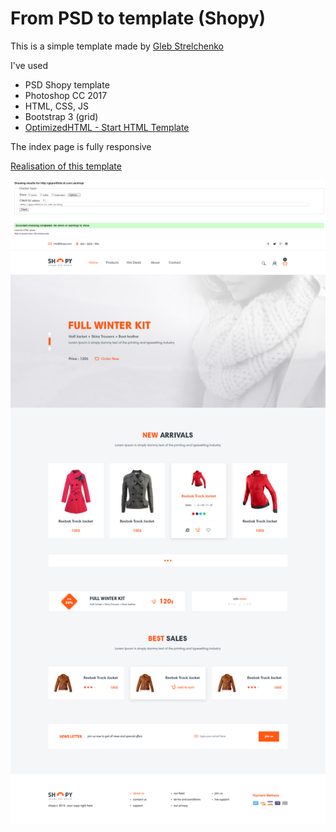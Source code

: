 <h1>From PSD to template (Shopy)</h1>
<p>This is a simple template made by <a href="http://gsportfolio.kl.com.ua/">Gleb Strelchenko</a></p>
I've used
<ul>
<li>PSD Shopy template</li>
<li>Photoshop CC 2017</li>
<li>HTML, CSS, JS</li>
<li>Bootstrap 3 (grid)</li>
<li><a href="https://github.com/agragregra/optimizedhtml-start-template">OptimizedHTML - Start HTML Template</a></li>
</ul>
<p>The index page is fully responsive</p>
<p><a href="http://gsportfolio.kl.com.ua/shop/">Realisation of this template</a></p>
<img src="Valitdator.png">
<img src="Home.jpg">


